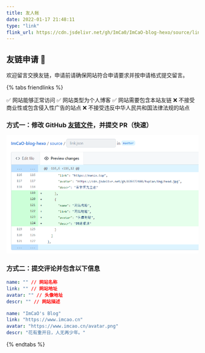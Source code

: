 ```yaml
---
title: 友人帐
date: 2022-01-17 21:48:11
type: "link"
flink_url: https://cdn.jsdelivr.net/gh/ImCa0/ImCaO-blog-hexo/source/link.json
---
```


## 友链申请 🚀

欢迎留言交换友链，申请前请确保网站符合申请要求并按申请格式提交留言。

{% tabs friendlinks %}

<!-- tab 申请要求 -->

✅ 网站能够正常访问
✅ 网站类型为个人博客
✅ 网站需要包含本站友链
❌ 不接受商业性或包含侵入性广告的站点
❌ 不接受违反中华人民共和国法律法规的站点

<!-- endtab -->

<!-- tab 申请方式 -->

### 方式一：修改 GitHub [友链文件](https://github.com/ImCa0/ImCaO-blog-hexo/edit/master/source/link.json)，并提交 PR（快速）

[![github](./github.png)](https://github.com/ImCa0/ImCaO-blog-hexo/edit/master/source/link.json)

### 方式二：提交评论并包含以下信息

```yml
name: "" // 网站名称
link: "" // 网站地址
avatar: "" // 头像地址
descr: "" // 网站描述
```

<!-- endtab -->

<!-- tab 本站信息 -->

```yml
name: "ImCaO's Blog"
link: "https://www.imcao.cn"
avatar: "https://www.imcao.cn/avatar.png"
descr: "花有重开日，人无再少年。"
```

<!-- endtab -->

{% endtabs %}
